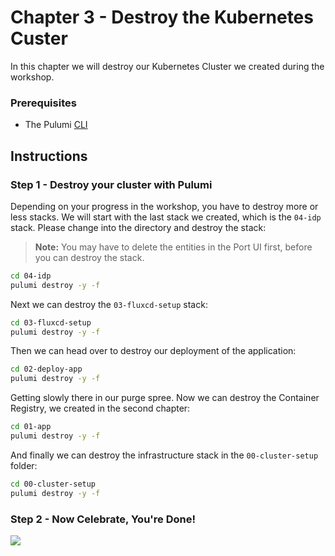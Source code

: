 # Chapter 3 - Destroy the Kubernetes Custer

In this chapter we will destroy our Kubernetes Cluster we created during the workshop.

### Prerequisites

- The Pulumi [CLI](https://www.pulumi.com/docs/get-started/install/)

## Instructions

### Step 1 - Destroy your cluster with Pulumi

Depending on your progress in the workshop, you have to destroy more or less stacks. We will start with the last stack
we created, which is the `04-idp` stack. Please change into the directory and destroy the stack:

> **Note:** You may have to delete the entities in the Port UI first, before you can destroy the stack.

```bash
cd 04-idp
pulumi destroy -y -f
```

Next we can destroy the `03-fluxcd-setup` stack:

```bash
cd 03-fluxcd-setup
pulumi destroy -y -f
```

Then we can head over to destroy our deployment of the application:

```bash
cd 02-deploy-app
pulumi destroy -y -f
```

Getting slowly there in our purge spree. Now we can destroy the Container Registry, we created in the second chapter:

```bash
cd 01-app
pulumi destroy -y -f
```

And finally we can destroy the infrastructure stack in the `00-cluster-setup` folder:

```bash
cd 00-cluster-setup
pulumi destroy -y -f
```

### Step 2 - Now Celebrate, You're Done!

![](https://cdn.dribbble.com/users/234969/screenshots/5414177/burst_trophy_dribbble.gif)
